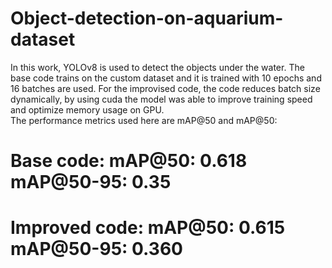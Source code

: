 # Object-detection-on-aquarium-dataset
In this work, YOLOv8 is used to detect the objects under the water. The base code trains on the custom dataset and it is trained with 10 epochs and 16 batches are used. For the improvised code, the code reduces batch size dynamically, by using cuda the model was able to improve training speed and optimize memory usage on GPU.  
The performance metrics used here are mAP@50 and mAP@50:
# Base code: mAP@50: 0.618 mAP@50-95: 0.35
# Improved code: mAP@50: 0.615 mAP@50-95: 0.360
